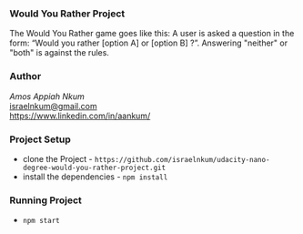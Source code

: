 ### Would You Rather Project

The Would You Rather game goes like this: A user is asked a question in the form: “Would you rather [option A] or [option B] ?”.
Answering "neither" or "both" is against the rules.

### Author
_Amos Appiah Nkum_  
<a href="mailto:israelnkum@gmail.com">israelnkum@gmail.com</a>  
https://www.linkedin.com/in/aankum/
### Project Setup

* clone the Project - `https://github.com/israelnkum/udacity-nano-degree-would-you-rather-project.git`
* install the dependencies - `npm install`

### Running Project
 - `npm start`
